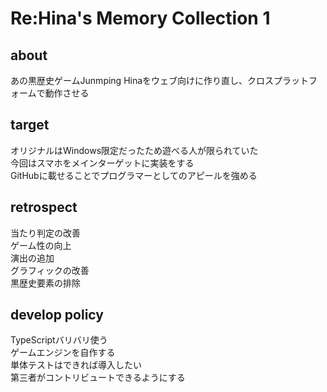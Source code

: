 # Re:Hina's Memory Collection 1
## about
あの黒歴史ゲームJunmping Hinaをウェブ向けに作り直し、クロスプラットフォームで動作させる

## target
オリジナルはWindows限定だったため遊べる人が限られていた\
今回はスマホをメインターゲットに実装をする\
GitHubに載せることでプログラマーとしてのアピールを強める

## retrospect
当たり判定の改善\
ゲーム性の向上\
演出の追加\
グラフィックの改善\
黒歴史要素の排除

## develop policy
TypeScriptバリバリ使う\
ゲームエンジンを自作する\
単体テストはできれば導入したい\
第三者がコントリビュートできるようにする